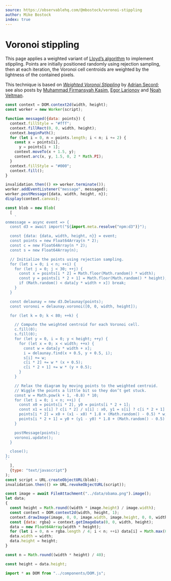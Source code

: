 ```yaml
---
source: https://observablehq.com/@mbostock/voronoi-stippling
author: Mike Bostock
index: true
---
```


# Voronoi stippling

This page applies a weighted variant of [Lloyd’s algorithm](/@mbostock/lloyds-algorithm) to implement stippling. Points are initially positioned randomly using rejection sampling, then at each iteration, the Voronoi cell centroids are weighted by the lightness of the contained pixels.

This technique is based on [_Weighted Voronoi Stippling_](https://www.cs.ubc.ca/labs/imager/tr/2002/secord2002b/secord.2002b.pdf) by [Adrian Secord](https://cs.nyu.edu/~ajsecord/stipples.html); see also posts by [Muhammad Firmansyah Kasim](https://mfkasim91.github.io/2016/12/06/stippling-pictures-with-lloyds-algorithm/), [Egor Larionov](https://elrnv.com/blog/weighted-lloyds-method-for-voronoi-tesselation/) and [Noah Veltman](https://bl.ocks.org/veltman/017a2093623e1bf3ae041dd3380578cb).

```js echo
const context = DOM.context2d(width, height);
const worker = new Worker(script);

function messaged({data: points}) {
  context.fillStyle = "#fff";
  context.fillRect(0, 0, width, height);
  context.beginPath();
  for (let i = 0, n = points.length; i < n; i += 2) {
    const x = points[i],
      y = points[i + 1];
    context.moveTo(x + 1.5, y);
    context.arc(x, y, 1.5, 0, 2 * Math.PI);
  }
  context.fillStyle = "#000";
  context.fill();
}

invalidation.then(() => worker.terminate());
worker.addEventListener("message", messaged);
worker.postMessage({data, width, height, n});
display(context.canvas);
```

```js echo
const blob = new Blob(
  [
    `
onmessage = async event => {
  const d3 = await import("${import.meta.resolve("npm:d3")}");

  const {data: {data, width, height, n}} = event;
  const points = new Float64Array(n * 2);
  const c = new Float64Array(n * 2);
  const s = new Float64Array(n);

  // Initialize the points using rejection sampling.
  for (let i = 0; i < n; ++i) {
    for (let j = 0; j < 30; ++j) {
      const x = points[i * 2] = Math.floor(Math.random() * width);
      const y = points[i * 2 + 1] = Math.floor(Math.random() * height);
      if (Math.random() < data[y * width + x]) break;
    }
  }

  const delaunay = new d3.Delaunay(points);
  const voronoi = delaunay.voronoi([0, 0, width, height]);

  for (let k = 0; k < 80; ++k) {

    // Compute the weighted centroid for each Voronoi cell.
    c.fill(0);
    s.fill(0);
    for (let y = 0, i = 0; y < height; ++y) {
      for (let x = 0; x < width; ++x) {
        const w = data[y * width + x];
        i = delaunay.find(x + 0.5, y + 0.5, i);
        s[i] += w;
        c[i * 2] += w * (x + 0.5);
        c[i * 2 + 1] += w * (y + 0.5);
      }
    }

    // Relax the diagram by moving points to the weighted centroid.
    // Wiggle the points a little bit so they don’t get stuck.
    const w = Math.pow(k + 1, -0.8) * 10;
    for (let i = 0; i < n; ++i) {
      const x0 = points[i * 2], y0 = points[i * 2 + 1];
      const x1 = s[i] ? c[i * 2] / s[i] : x0, y1 = s[i] ? c[i * 2 + 1] / s[i] : y0;
      points[i * 2] = x0 + (x1 - x0) * 1.8 + (Math.random() - 0.5) * w;
      points[i * 2 + 1] = y0 + (y1 - y0) * 1.8 + (Math.random() - 0.5) * w;
    }

    postMessage(points);
    voronoi.update();
  }

  close();
};
`
  ],
  {type: "text/javascript"}
);
const script = URL.createObjectURL(blob);
invalidation.then(() => URL.revokeObjectURL(script));
```

```js echo
const image = await FileAttachment("../data/obama.png").image();
let data;
{
  const height = Math.round((width * image.height) / image.width);
  const context = DOM.context2d(width, height, 1);
  context.drawImage(image, 0, 0, image.width, image.height, 0, 0, width, height);
  const {data: rgba} = context.getImageData(0, 0, width, height);
  data = new Float64Array(width * height);
  for (let i = 0, n = rgba.length / 4; i < n; ++i) data[i] = Math.max(0, 1 - rgba[i * 4] / 254);
  data.width = width;
  data.height = height;
}
```

```js echo
const n = Math.round((width * height) / 40);
```

```js echo
const height = data.height;
```

```js echo
import * as DOM from "../components/DOM.js";
```

